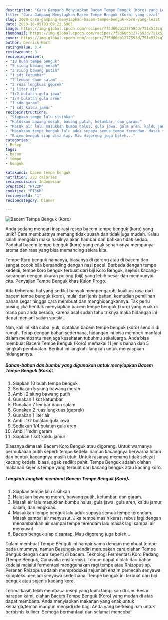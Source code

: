 ```yaml
---
description: "Cara Gampang Menyiapkan Bacem Tempe Benguk (Koro) yang Lezat"
title: "Cara Gampang Menyiapkan Bacem Tempe Benguk (Koro) yang Lezat"
slug: 2008-cara-gampang-menyiapkan-bacem-tempe-benguk-koro-yang-lezat
date: 2020-10-05T03:09:22.596Z
image: https://img-global.cpcdn.com/recipes/7f5d60db1277593d/751x532cq70/bacem-tempe-benguk-koro-foto-resep-utama.jpg
thumbnail: https://img-global.cpcdn.com/recipes/7f5d60db1277593d/751x532cq70/bacem-tempe-benguk-koro-foto-resep-utama.jpg
cover: https://img-global.cpcdn.com/recipes/7f5d60db1277593d/751x532cq70/bacem-tempe-benguk-koro-foto-resep-utama.jpg
author: Derrick Hart
ratingvalue: 3.4
reviewcount: 3
recipeingredient:
- "10 buah tempe benguk"
- "5 siung bawang merah"
- "2 siung bawang putih"
- "1 sdt ketumbar"
- "7 lembar daun salam"
- "2 ruas lengkuas geprek"
- "1 liter air"
- "1/2 bulatan gula jawa"
- "1/4 bulatan gula aren"
- "1 sdm garam"
- "1 sdt kaldu jamur"
recipeinstructions:
- "Siapkan tempe lalu sisihkan"
- "Haluskan bawang merah, bawang putih, ketumbar, dan garam."
- "Masak air lalu masukkan bumbu halus, gula jawa, gula aren, kaldu jamur, salam, dan lengkuas."
- "Masukkan tempe benguk lalu aduk supaya semua tempe terendam. Masak sampai air menyusut. Jika tempe masih keras, rebus lagi dengan menambahkan air sampai tempe terendam lalu masak lagi sampai air menyusut."
- "Bacem benguk siap disantap. Mau digoreng juga boleh..."
categories:
- Resep
tags:
- bacem
- tempe
- benguk

katakunci: bacem tempe benguk 
nutrition: 283 calories
recipecuisine: Indonesian
preptime: "PT22M"
cooktime: "PT36M"
recipeyield: "1"
recipecategory: Dinner

---
```



![Bacem Tempe Benguk (Koro)](https://img-global.cpcdn.com/recipes/7f5d60db1277593d/751x532cq70/bacem-tempe-benguk-koro-foto-resep-utama.jpg)

Anda sedang mencari inspirasi resep bacem tempe benguk (koro) yang unik? Cara membuatnya memang tidak susah dan tidak juga mudah. Kalau salah mengolah maka hasilnya akan hambar dan bahkan tidak sedap. Padahal bacem tempe benguk (koro) yang enak seharusnya mempunyai aroma dan rasa yang bisa memancing selera kita.

Tempe Koro benguk namanya, biasanya di goreng atau di bacem dan sangat cocok bila bersanding dengan nasi pecel. Berbeda dengan tempe kedelai, tempe koro benguk terbuat dari biji Koro Benguk, sejenis kacang-kacangan dengan ukuran polong (biji) yang lebih besar dan mempunyai cita. Penyajian Tempe Benguk khas Kulon Progo.

Ada beberapa hal yang sedikit banyak mempengaruhi kualitas rasa dari bacem tempe benguk (koro), mulai dari jenis bahan, kemudian pemilihan bahan segar hingga cara membuat dan menghidangkannya. Tak perlu pusing jika hendak menyiapkan bacem tempe benguk (koro) yang enak di mana pun anda berada, karena asal sudah tahu triknya maka hidangan ini dapat menjadi sajian spesial.


Nah, kali ini kita coba, yuk, ciptakan bacem tempe benguk (koro) sendiri di rumah. Tetap dengan bahan sederhana, hidangan ini bisa memberi manfaat dalam membantu menjaga kesehatan tubuhmu sekeluarga. Anda bisa membuat Bacem Tempe Benguk (Koro) memakai 11 jenis bahan dan 5 langkah pembuatan. Berikut ini langkah-langkah untuk menyiapkan hidangannya.

<!--inarticleads1-->

##### Bahan-bahan dan bumbu yang digunakan untuk menyiapkan Bacem Tempe Benguk (Koro):

1. Siapkan 10 buah tempe benguk
1. Sediakan 5 siung bawang merah
1. Ambil 2 siung bawang putih
1. Gunakan 1 sdt ketumbar
1. Gunakan 7 lembar daun salam
1. Gunakan 2 ruas lengkuas (geprek)
1. Gunakan 1 liter air
1. Ambil 1/2 bulatan gula jawa
1. Sediakan 1/4 bulatan gula aren
1. Ambil 1 sdm garam
1. Siapkan 1 sdt kaldu jamur


Biasanya dimasak Bacem Koro Benguk atau digoreng. Untuk warnanya permukaaan putih seperti tempe kedelai namun kacangnya berwarna hitam dan bentuk kacangnya masih utuh. Untuk rasanya memang tidak selezat kacang kedelai biasa, agak sedikit pahit. Tempe Benguk adalah olahan makanan sejenis tempe yang terbuat dari kacang benguk atau kacang koro. 

<!--inarticleads2-->

##### Langkah-langkah membuat Bacem Tempe Benguk (Koro):

1. Siapkan tempe lalu sisihkan
1. Haluskan bawang merah, bawang putih, ketumbar, dan garam.
1. Masak air lalu masukkan bumbu halus, gula jawa, gula aren, kaldu jamur, salam, dan lengkuas.
1. Masukkan tempe benguk lalu aduk supaya semua tempe terendam. Masak sampai air menyusut. Jika tempe masih keras, rebus lagi dengan menambahkan air sampai tempe terendam lalu masak lagi sampai air menyusut.
1. Bacem benguk siap disantap. Mau digoreng juga boleh...


Dalam membuat Tempe Benguk ini hampir sama dengan membuat tempe pada umumnya, namun Besengek sendiri merupakan cara olahan Tempe Benguk dengan cara seperti di bacem. Teknologi Fermentasi Koro Pedang (Tempe Benguk, Canavalia ensiformis). Tempe dapat diolah dari bahan kedelai melalui fermentasi menggunakan ragi tempe atau Rhizopus sp. Peranan Rhizopus adalah memproduksi sejumlah enzim pemecah senyawa kompleks menjadi senyawa sederhana. Tempe benguk ini terbuat dari biji benguk atau sejenis kacang koro. 

Terima kasih telah membaca resep yang kami tampilkan di sini. Besar harapan kami, olahan Bacem Tempe Benguk (Koro) yang mudah di atas dapat membantu Anda menyiapkan makanan yang enak untuk keluarga/teman maupun menjadi ide bagi Anda yang berkeinginan untuk berbisnis kuliner. Semoga bermanfaat dan selamat mencoba!

